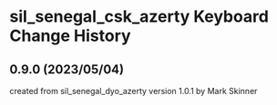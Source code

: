 sil_senegal_csk_azerty Keyboard Change History
==========================================

0.9.0 (2023/05/04)
------------------------
created from sil_senegal_dyo_azerty version 1.0.1 by Mark Skinner